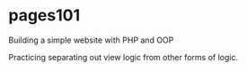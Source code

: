 # pages101
Building a simple website with PHP and OOP

Practicing separating out view logic from other forms of logic.
